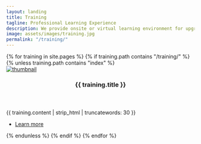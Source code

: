 ```yaml
---
layout: landing
title: Training
tagline: Professional Learning Experience
description: We provide onsite or virtual learning environment for upgrading technical skills and implementing various tech tools in educational purposes.
image: assets/images/training.jpg
permalink: "/training/"
---
```


<!-- Two -->
<section id="two" class="spotlights">
	{% for training in site.pages %}
  {% if training.path contains "/training/" %}
	{% unless training.path contains "index" %}
	<section>
		<a href="{{ training.permalink | absolute_url }}" class="image">
			<img src="{{ training.image | absolute_url }}" alt="thumbnail" data-position="center center" />
		</a>
		<div class="content">
			<div class="inner">
				<header class="major">
					<h3>{{ training.title }}</h3>
				</header>
				<p>{{ training.content | strip_html | truncatewords: 30 }}</p>
				<ul class="actions">
					<li><a href="{{ training.permalink | absolute_url }}" class="button">Learn more</a></li>
				</ul>
			</div>
		</div>
	</section>
	{% endunless %}
	{% endif %}
	{% endfor %}
</section>
